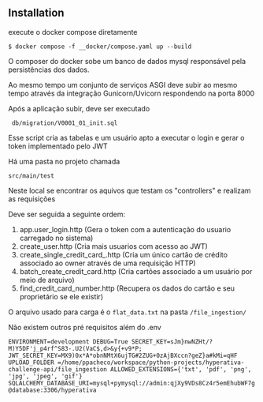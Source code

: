 
## Installation

execute o docker compose diretamente

```
$ docker compose -f __docker/compose.yaml up --build
```

O composer do docker sobe um banco de dados mysql responsável
pela persistências dos dados.

Ao mesmo tempo um conjunto de serviços ASGI deve subir ao mesmo tempo
através da integração Gunicorn/Uvicorn respondendo na porta 8000

Após a aplicação subir, deve ser executado

`` 
db/migration/V0001_01_init.sql
``

Esse script cria as tabelas e um usuário apto a executar o login
e gerar o token implementado pelo JWT

Há uma pasta no projeto chamada

``
src/main/test
``

Neste local se encontrar os aquivos que testam os "controllers"
e realizam as requisições 

Deve ser seguida a seguinte ordem:

1. app.user_login.http (Gera o token com a autenticação do usuario carregado no sistema)
2. create_user.http (Cria mais usuarios com acesso ao JWT)
3. create_single_credit_card_.http (Cria um único cartão de crédito associado ao owner através de uma requisição HTTP)
4. batch_create_credit_card.http (Cria cartões associado a um usuário por meio de arquivo)
5. find_credit_card_number.http (Recupera os dados do cartão e seu proprietário se ele existir)

O arquivo usado para carga é o ``flat_data.txt`` na pasta ``/file_ingestion/``

Não existem outros pré requisitos além do .env

``
ENVIRONMENT=development
DEBUG=True
SECRET_KEY=sJm}nwNZHt/?M)Y5DF'j_p4rf^S83-.U2(VaC$,d>&y{+v9*P;
JWT_SECRET_KEY=MX9)0x*A*obnNMtX6ujTG#2ZUG+0zAjBXccn?geZ}a#kMi=qHF
UPLOAD_FOLDER =/home/ppacheco/workspace/python-projects/hyperativa-challenge-api/file_ingestion
ALLOWED_EXTENSIONS={'txt', 'pdf', 'png', 'jpg', 'jpeg', 'gif'}
SQLALCHEMY_DATABASE_URI=mysql+pymysql://admin:qjXy9VDs8Cz4r5emEhubWF7g@database:3306/hyperativa
``
